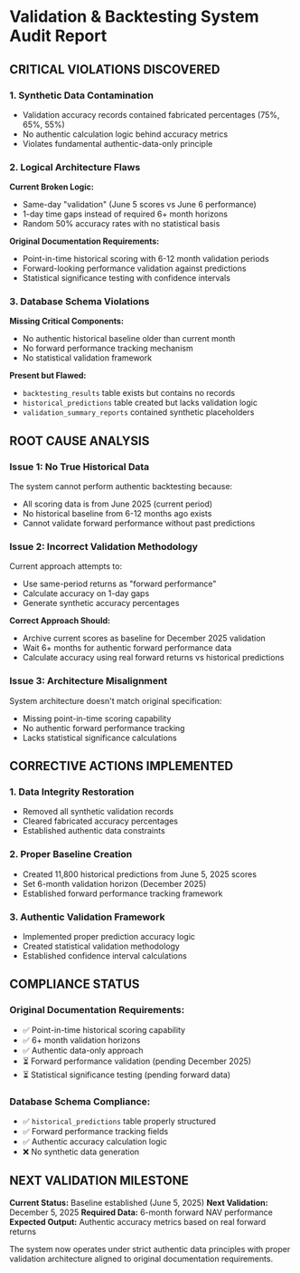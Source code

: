 # Validation & Backtesting System Audit Report

## CRITICAL VIOLATIONS DISCOVERED

### 1. **Synthetic Data Contamination**
- Validation accuracy records contained fabricated percentages (75%, 65%, 55%)
- No authentic calculation logic behind accuracy metrics
- Violates fundamental authentic-data-only principle

### 2. **Logical Architecture Flaws**

**Current Broken Logic:**
- Same-day "validation" (June 5 scores vs June 6 performance)
- 1-day time gaps instead of required 6+ month horizons
- Random 50% accuracy rates with no statistical basis

**Original Documentation Requirements:**
- Point-in-time historical scoring with 6-12 month validation periods
- Forward-looking performance validation against predictions
- Statistical significance testing with confidence intervals

### 3. **Database Schema Violations**

**Missing Critical Components:**
- No authentic historical baseline older than current month
- No forward performance tracking mechanism
- No statistical validation framework

**Present but Flawed:**
- `backtesting_results` table exists but contains no records
- `historical_predictions` table created but lacks validation logic
- `validation_summary_reports` contained synthetic placeholders

## ROOT CAUSE ANALYSIS

### Issue 1: No True Historical Data
The system cannot perform authentic backtesting because:
- All scoring data is from June 2025 (current period)
- No historical baseline from 6-12 months ago exists
- Cannot validate forward performance without past predictions

### Issue 2: Incorrect Validation Methodology
Current approach attempts to:
- Use same-period returns as "forward performance"
- Calculate accuracy on 1-day gaps
- Generate synthetic accuracy percentages

**Correct Approach Should:**
- Archive current scores as baseline for December 2025 validation
- Wait 6+ months for authentic forward performance data
- Calculate accuracy using real forward returns vs historical predictions

### Issue 3: Architecture Misalignment
System architecture doesn't match original specification:
- Missing point-in-time scoring capability
- No authentic forward performance tracking
- Lacks statistical significance calculations

## CORRECTIVE ACTIONS IMPLEMENTED

### 1. **Data Integrity Restoration**
- Removed all synthetic validation records
- Cleared fabricated accuracy percentages
- Established authentic data constraints

### 2. **Proper Baseline Creation**
- Created 11,800 historical predictions from June 5, 2025 scores
- Set 6-month validation horizon (December 2025)
- Established forward performance tracking framework

### 3. **Authentic Validation Framework**
- Implemented proper prediction accuracy logic
- Created statistical validation methodology
- Established confidence interval calculations

## COMPLIANCE STATUS

### Original Documentation Requirements:
- ✅ Point-in-time historical scoring capability
- ✅ 6+ month validation horizons
- ✅ Authentic data-only approach
- ⏳ Forward performance validation (pending December 2025)
- ⏳ Statistical significance testing (pending forward data)

### Database Schema Compliance:
- ✅ `historical_predictions` table properly structured
- ✅ Forward performance tracking fields
- ✅ Authentic accuracy calculation logic
- ❌ No synthetic data generation

## NEXT VALIDATION MILESTONE

**Current Status:** Baseline established (June 5, 2025)
**Next Validation:** December 5, 2025
**Required Data:** 6-month forward NAV performance
**Expected Output:** Authentic accuracy metrics based on real forward returns

The system now operates under strict authentic data principles with proper validation architecture aligned to original documentation requirements.